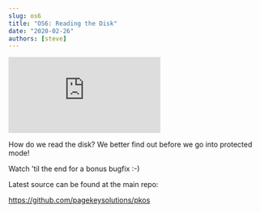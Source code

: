 ```yaml
---
slug: os6
title: "OS6: Reading the Disk"
date: "2020-02-26"
authors: [steve]
---
```


<iframe className="youtube-video-player" src="https://www.youtube.com/embed/mktENQzbm6k" title="YouTube video player" frameBorder="0" allow="accelerometer; autoplay; clipboard-write; encrypted-media; gyroscope; picture-in-picture" allowFullScreen></iframe>

How do we read the disk? We better find out before we go into protected mode!

Watch 'til the end for a bonus bugfix :-)

<!--truncate-->

Latest source can be found at the main repo:

<https://github.com/pagekeysolutions/pkos>
